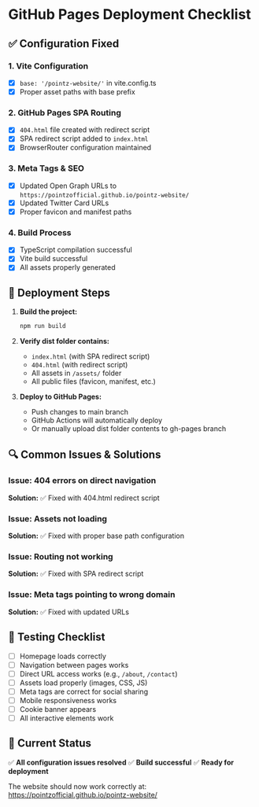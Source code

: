 # GitHub Pages Deployment Checklist

## ✅ Configuration Fixed

### 1. Vite Configuration
- [x] `base: '/pointz-website/'` in vite.config.ts
- [x] Proper asset paths with base prefix

### 2. GitHub Pages SPA Routing
- [x] `404.html` file created with redirect script
- [x] SPA redirect script added to `index.html`
- [x] BrowserRouter configuration maintained

### 3. Meta Tags & SEO
- [x] Updated Open Graph URLs to `https://pointzofficial.github.io/pointz-website/`
- [x] Updated Twitter Card URLs
- [x] Proper favicon and manifest paths

### 4. Build Process
- [x] TypeScript compilation successful
- [x] Vite build successful
- [x] All assets properly generated

## 🚀 Deployment Steps

1. **Build the project:**
   ```bash
   npm run build
   ```

2. **Verify dist folder contains:**
   - `index.html` (with SPA redirect script)
   - `404.html` (with redirect script)
   - All assets in `/assets/` folder
   - All public files (favicon, manifest, etc.)

3. **Deploy to GitHub Pages:**
   - Push changes to main branch
   - GitHub Actions will automatically deploy
   - Or manually upload dist folder contents to gh-pages branch

## 🔍 Common Issues & Solutions

### Issue: 404 errors on direct navigation
**Solution:** ✅ Fixed with 404.html redirect script

### Issue: Assets not loading
**Solution:** ✅ Fixed with proper base path configuration

### Issue: Routing not working
**Solution:** ✅ Fixed with SPA redirect script

### Issue: Meta tags pointing to wrong domain
**Solution:** ✅ Fixed with updated URLs

## 📝 Testing Checklist

- [ ] Homepage loads correctly
- [ ] Navigation between pages works
- [ ] Direct URL access works (e.g., `/about`, `/contact`)
- [ ] Assets load properly (images, CSS, JS)
- [ ] Meta tags are correct for social sharing
- [ ] Mobile responsiveness works
- [ ] Cookie banner appears
- [ ] All interactive elements work

## 🔧 Current Status

✅ **All configuration issues resolved**
✅ **Build successful**
✅ **Ready for deployment**

The website should now work correctly at: https://pointzofficial.github.io/pointz-website/ 